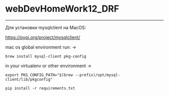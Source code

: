 # webDevHomeWork12_DRF

---

Для установки mysqlclient на MacOS:

https://pypi.org/project/mysqlclient/

mac os global environment run: ->

```
brew install mysql-client pkg-config
```

in your virtualenv or other environment ->

```
export PKG_CONFIG_PATH="$(brew --prefix)/opt/mysql-client/lib/pkgconfig"
```

```
pip install -r requirements.txt
```
